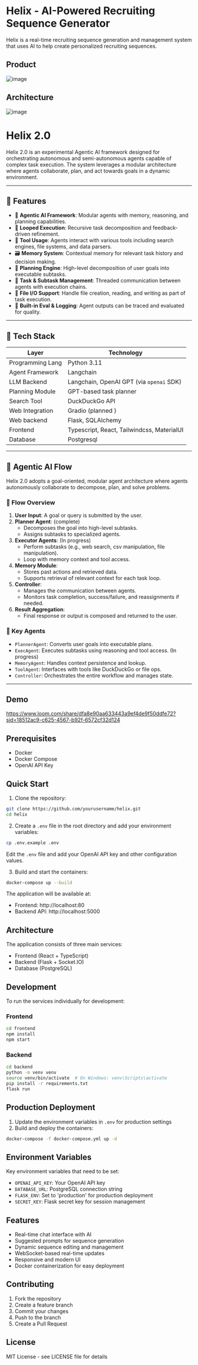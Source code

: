 # Helix - AI-Powered Recruiting Sequence Generator

Helix is a real-time recruiting sequence generation and management system that uses AI to help create personalized recruiting sequences.

## Product

![image](https://github.com/user-attachments/assets/969d8140-0383-406b-81c6-78b73b4d762d)


## Architecture

![image](https://github.com/user-attachments/assets/99f3e7ee-d9cc-482e-a087-b4af9aa57660)


# Helix 2.0

Helix 2.0 is an experimental Agentic AI framework designed for orchestrating autonomous and semi-autonomous agents capable of complex task execution. The system leverages a modular architecture where agents collaborate, plan, and act towards goals in a dynamic environment.

---

## 🚀 Features

- 🧠 **Agentic AI Framework**: Modular agents with memory, reasoning, and planning capabilities.
- 🔄 **Looped Execution**: Recursive task decomposition and feedback-driven refinement.
- 🧩 **Tool Usage**: Agents interact with various tools including search engines, file systems, and data parsers.
- 🗃️ **Memory System**: Contextual memory for relevant task history and decision making.
- 📡 **Planning Engine**: High-level decomposition of user goals into executable subtasks.
- 🧾 **Task & Subtask Management**: Threaded communication between agents with execution chains.
- 📁 **File I/O Support**: Handle file creation, reading, and writing as part of task execution.
- 🧪 **Built-in Eval & Logging**: Agent outputs can be traced and evaluated for quality.

---

## 🧰 Tech Stack

| Layer             | Technology                          |
|------------------|--------------------------------------|
| Programming Lang | Python 3.11                          |
| Agent Framework  | Langchain |
| LLM Backend      | Langchain, OpenAI GPT (via `openai` SDK)       |
| Planning Module  | GPT-based task planner               |
| Search Tool      | DuckDuckGo API                      |
| Web Integration  | Gradio (planned )         |
| Web backend  | Flask, SQLAlchemy       |
| Frontend  | Typescript, React, Tailwindcss, MaterialUI    |
| Database | Postgresql    |

---

## 🧠 Agentic AI Flow

Helix 2.0 adopts a goal-oriented, modular agent architecture where agents autonomously collaborate to decompose, plan, and solve problems.

### 🔁 Flow Overview

1. **User Input**: A goal or query is submitted by the user.
2. **Planner Agent**: (complete)
   - Decomposes the goal into high-level subtasks.
   - Assigns subtasks to specialized agents.
3. **Executor Agents**: (In progress)
   - Perform subtasks (e.g., web search, csv manipulation, file manipulation).
   - Loop with memory context and tool access.
4. **Memory Module**:
   - Stores past actions and retrieved data.
   - Supports retrieval of relevant context for each task loop.
5. **Controller**:
   - Manages the communication between agents.
   - Monitors task completion, success/failure, and reassignments if needed.
6. **Result Aggregation**:
   - Final response or output is composed and returned to the user.

### 📌 Key Agents

- `PlannerAgent`: Converts user goals into executable plans.
- `ExecAgent`: Executes subtasks using reasoning and tool access. (In progress)
- `MemoryAgent`: Handles context persistence and lookup.
- `ToolAgent`: Interfaces with tools like DuckDuckGo or file ops.
- `Controller`: Orchestrates the entire workflow and manages state.

---

## Demo

https://www.loom.com/share/dfa8e90aa633443a9ef4de9f50ddfe72?sid=18512ac9-c625-4567-b92f-6572cf32d124


## Prerequisites

- Docker
- Docker Compose
- OpenAI API Key

## Quick Start

1. Clone the repository:
```bash
git clone https://github.com/yourusername/helix.git
cd helix
```

2. Create a `.env` file in the root directory and add your environment variables:
```bash
cp .env.example .env
```
Edit the `.env` file and add your OpenAI API key and other configuration values.

3. Build and start the containers:
```bash
docker-compose up --build
```

The application will be available at:
- Frontend: http://localhost:80
- Backend API: http://localhost:5000

## Architecture

The application consists of three main services:
- Frontend (React + TypeScript)
- Backend (Flask + Socket.IO)
- Database (PostgreSQL)

## Development

To run the services individually for development:

### Frontend
```bash
cd frontend
npm install
npm start
```

### Backend
```bash
cd backend
python -m venv venv
source venv/bin/activate  # On Windows: venv\Scripts\activate
pip install -r requirements.txt
flask run
```

## Production Deployment

1. Update the environment variables in `.env` for production settings
2. Build and deploy the containers:
```bash
docker-compose -f docker-compose.yml up -d
```

## Environment Variables

Key environment variables that need to be set:

- `OPENAI_API_KEY`: Your OpenAI API key
- `DATABASE_URL`: PostgreSQL connection string
- `FLASK_ENV`: Set to 'production' for production deployment
- `SECRET_KEY`: Flask secret key for session management

## Features

- Real-time chat interface with AI
- Suggested prompts for sequence generation
- Dynamic sequence editing and management
- WebSocket-based real-time updates
- Responsive and modern UI
- Docker containerization for easy deployment

## Contributing

1. Fork the repository
2. Create a feature branch
3. Commit your changes
4. Push to the branch
5. Create a Pull Request

## License

MIT License - see LICENSE file for details 
